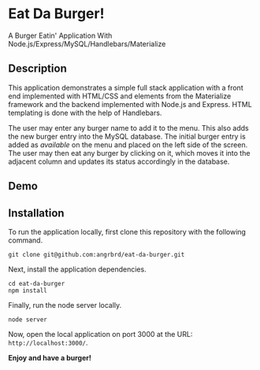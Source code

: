 # Eat Da Burger!
A Burger Eatin' Application With Node.js/Express/MySQL/Handlebars/Materialize

## Description

This application demonstrates a simple full stack application with a front end implemented with HTML/CSS and elements from the Materialize framework and the backend implemented with Node.js and Express. HTML templating is done with the help of Handlebars.

The user may enter any burger name to add it to the menu. This also adds the new burger entry into the MySQL database. The initial burger entry is added as *available* on the menu and placed on the left side of the screen. The user may then eat any burger by clicking on it, which moves it into the adjacent column and updates its status accordingly in the database.

## Demo

<!-- The demo of the burger eating application can be found [here](https://secret-lake-55615.herokuapp.com/). -->

## Installation

To run the application locally, first clone this repository with the following command.

	git clone git@github.com:angrbrd/eat-da-burger.git
	
Next, install the application dependencies.

	cd eat-da-burger
	npm install
	
Finally, run the node server locally.

	node server
	
Now, open the local application on port 3000 at the URL: `http://localhost:3000/`.

**Enjoy and have a burger!**